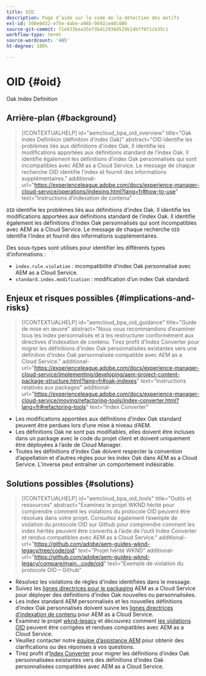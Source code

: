 ```yaml
---
title: OID
description: Page d’aide sur le code de la détection des motifs
exl-id: 500e0d32-e75e-4abe-a96b-0692ce40c086
source-git-commit: f1e833bea35ef3b412936d529b14bff6f1cb35c1
workflow-type: tm+mt
source-wordcount: '485'
ht-degree: 100%

---
```


# OID {#oid}

Oak Index Definition

## Arrière-plan {#background}

>[!CONTEXTUALHELP]
>id="aemcloud_bpa_oid_overview"
>title="Oak Index Definition (définition d’index Oak)"
>abstract="OID identifie les problèmes liés aux définitions d’index Oak. Il identifie les modifications apportées aux définitions standard de l’index Oak. Il identifie également les définitions d’index Oak personnalisés qui sont incompatibles avec AEM as a Cloud Service. Le message de chaque recherche OID identifie l’index et fournit des informations supplémentaires."
>additional-url="https://experienceleague.adobe.com/docs/experience-manager-cloud-service/operations/indexing.html?lang=fr#how-to-use" text="Instructions d’indexation de contenu"

`OID` identifie les problèmes liés aux définitions d’index Oak. Il identifie les modifications apportées aux définitions standard de l’index Oak. Il identifie également les définitions d’index Oak personnalisés qui sont incompatibles avec AEM as a Cloud Service. Le message de chaque recherche `OID` identifie l’index et fournit des informations supplémentaires.

Des sous-types sont utilisés pour identifier les différents types d’informations :

* `index.rule.violation` : incompatibilité d’index Oak personnalisé avec AEM as a Cloud Service.
* `standard.index.modification` : modification d’un index Oak standard.

## Enjeux et risques possibles {#implications-and-risks}

>[!CONTEXTUALHELP]
>id="aemcloud_bpa_oid_guidance"
>title="Guide de mise en œuvre"
>abstract="Nous vous recommandons d’examiner tous les index personnalisés et à les restructurer conformément aux directives d’indexation de contenu. Tirez profit d’Index Converter pour migrer les définitions d’index Oak personnalisées existantes vers une définition d’index Oak personnalisée compatible avec AEM as a Cloud Service."
>additional-url="https://experienceleague.adobe.com/docs/experience-manager-cloud-service/implementing/developing/aem-project-content-package-structure.html?lang=fr#oak-indexes" text="Instructions relatives aux packages"
>additional-url="https://experienceleague.adobe.com/docs/experience-manager-cloud-service/moving/refactoring-tools/index-converter.html?lang=fr#refactoring-tools" text="Index Converter"

* Les modifications apportées aux définitions d’index Oak standard peuvent être perdues lors d’une mise à niveau d’AEM.
* Les définitions Oak ne sont pas modifiables, elles doivent être incluses dans un package avec le code du projet client et doivent uniquement être déployées à l’aide de Cloud Manager.
* Toutes les définitions d’index Oak doivent respecter la convention d’appellation et d’autres règles pour les index Oak dans AEM as a Cloud Service. L’inverse peut entraîner un comportement indésirable.

## Solutions possibles {#solutions}

>[!CONTEXTUALHELP]
>id="aemcloud_bpa_oid_tools"
>title="Outils et ressources"
>abstract="Examinez le projet WKND hérité pour comprendre comment les violations du protocole OID peuvent être résolues dans votre projet. Consultez également l’exemple de violation du protocole OID sur Github pour comprendre comment les index hérités peuvent être convertis à l’aide de l’outil Index Converter et rendus compatibles avec AEM as a Cloud Service."
>additional-url="https://github.com/adobe/aem-guides-wknd-legacy/tree/code/oid" text="Projet hérité WKND"
>additional-url="https://github.com/adobe/aem-guides-wknd-legacy/compare/main...code/oid" text="Exemple de violation du protocole OID – Github"

* Résolvez les violations de règles d’index identifiées dans le message.
* Suivez les [lignes directrices pour le packaging](https://experienceleague.adobe.com/docs/experience-manager-cloud-service/implementing/developing/aem-project-content-package-structure.html?lang=fr) AEM as a Cloud Service pour déployer des définitions d’index Oak nouvelles ou personnalisées.
* Les index standard AEM personnalisés et les nouvelles définitions d’index Oak personnalisés doivent suivre les [lignes directrices d’indexation de contenu](https://experienceleague.adobe.com/docs/experience-manager-cloud-service/operations/indexing.html?lang=fr#preparing-the-new-index-definition) pour AEM as a Cloud Service.
* Examinez le projet [wknd-legacy](https://github.com/adobe/aem-guides-wknd-legacy/tree/code/oid) et découvrez comment [les violations OID](https://github.com/adobe/aem-guides-wknd-legacy/compare/main...code/oid) peuvent être corrigées et rendues compatibles avec AEM as a Cloud Service.
* Veuillez contacter notre [équipe d’assistance AEM](https://helpx.adobe.com/fr/enterprise/using/support-for-experience-cloud.html) pour obtenir des clarifications ou des réponses à vos questions.
* Tirez profit d’[Index Converter](https://experienceleague.adobe.com/docs/experience-manager-cloud-service/moving/refactoring-tools/index-converter.html?lang=fr#refactoring-tools) pour migrer les définitions d’index Oak personnalisées existantes vers des définitions d’index Oak personnalisées compatibles avec AEM as a Cloud Service.
